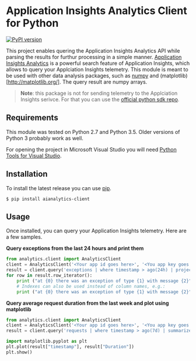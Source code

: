 # Application Insights Analytics Client for Python #

[![PyPI version](https://badge.fury.io/py/applicationinsights.svg)](http://badge.fury.io/py/applicationinsights)

This project enables quering the Application Insights Analytics API while parsing the results for furthur processing in a simple manner. [Application Insights Analytics](https://docs.microsoft.com/en-us/azure/application-insights/app-insights-analytics) is a powerful search feature of Application Insights, which allows to query your Applciation Insights telemetry.
This module is meant to be used with other data analysis packages, such as [numpy](http://www.numpy.org/) and (matplotlib)[http://matplotlib.org/]. The query result are numpy arrays.

>**Note**: this package is not for sending telemetry to the Applciation Insights serivce. For that you can use the [official python sdk repo](https://github.com/Microsoft/ApplicationInsights-Python).


## Requirements ##

This module was tested on Python 2.7 and Python 3.5. Older versions of Python 3 probably work as well. 

For opening the project in Microsoft Visual Studio you will need [Python Tools for Visual Studio](http://pytools.codeplex.com/).

## Installation ##

To install the latest release you can use [pip](http://www.pip-installer.org/).

```
$ pip install aianalytics-client
```

## Usage ##

Once installed, you can query your Application Insights telemetry. Here are a few samples.

**Query exceptions from the last 24 hours and print them**
```python
from analytics.client import AnalyticsClient
client = AnalyticsClient('<Your app id goes here>', '<You app key goes here>')
result = client.query('exceptions | where timestamp > ago(24h) | project timestamp, type, outerMessage') 
for row in result.row_iterator():
    print ("at {0} there was an exception of type {1} with message {2}".format(row['timestamp'], row['type'], row['outerMessage']))
    # Indexes can also be used instead of column names, e.g.:
    print ("at {0} there was an exception of type {1} with message {2}".format(row[0], row[1], row[2]))
```

**Query average request duration from the last week and plot using matplotlib**
```python
from analytics.client import AnalyticsClient
client = AnalyticsClient('<Your app id goes here>', '<You app key goes here>')
result = client.query('requests | where timestamp > ago(7d) | summarize Duration = avg(duration/1000) by bin(timestamp, 1h) | order by timestamp asc') 

import matplotlib.pyplot as plt
plt.plot(result["timestamp"], result["Duration"])
plt.show()
```

